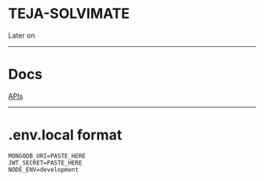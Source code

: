 # TEJA-SOLVIMATE
Later on

---

# Docs
  [APIs](./docs/APIs.md)

---

# .env.local format
```
MONGODB_URI=PASTE_HERE
JWT_SECRET=PASTE_HERE
NODE_ENV=development
````

